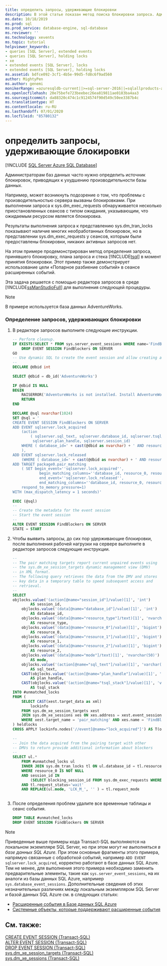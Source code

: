 ```yaml
---
title: определить запросы, удерживающие блокировки
description: В этой статье показан метод поиска блокировки запроса. Администраторам баз данных иногда нужно найти источник блокировок, приводящих к ухудшению производительности базы данных.
ms.date: 10/18/2019
ms.prod: sql
ms.prod_service: database-engine, sql-database
ms.reviewer: ''
ms.technology: xevents
ms.topic: tutorial
helpviewer_keywords:
- queries [SQL Server], extended events
- queries [SQL Server], holding locks
- xe
- extended events [SQL Server], locks
- extended events [SQL Server], holding locks
ms.assetid: bdfce092-3cf1-4b5e-99d5-fd8c6f9ad560
author: MightyPen
ms.author: genemi
monikerRange: =azuresqldb-current||>=sql-server-2016||=sqlallproducts-allversions||>=sql-server-linux-2017||=azuresqldb-mi-current
ms.openlocfilehash: 20e75befe723beebec26ea819811ae0183ba4aa3
ms.sourcegitcommit: da88320c474c1c9124574f90d549c50ee3387b4c
ms.translationtype: HT
ms.contentlocale: ru-RU
ms.lasthandoff: 07/01/2020
ms.locfileid: "85780132"
---
```

# <a name="determine-which-queries-are-holding-locks"></a>определить запросы, удерживающие блокировки

[!INCLUDE [SQL Server Azure SQL Database](../../includes/applies-to-version/sql-asdb.md)]

Администраторам баз данных часто нужно определить источник блокировок, приводящих к ухудшению производительности базы данных.  
  
Например, может возникнуть подозрение о том, что проблемы с производительностью сервера вызваны блокировками. При выполнении запроса к sys.dm_exec_requests обнаруживается несколько приостановленных сеансов с типом ожидания, указывающим, что ожидаемым ресурсом является блокировка.  
  
Результаты выполнения запроса к представлению sys.dm_tran_locks показывают наличие многих необработанных блокировок, но в представлении sys.dm_exec_requests у сеансов, которым были предоставлены блокировки, никаких активных запросов нет.  
  
На этом примере продемонстрирован метод определения запроса, принявшего блокировку, плана запроса и стека [!INCLUDE[tsql](../../includes/tsql-md.md)] в момент принятия блокировки. Этот пример также демонстрирует использование цели «Попарное разбиение событий» в сеансе расширенных событий.  
  
Эта задача решается с помощью редактора запросов в среде [!INCLUDE[ssManStudioFull](../../includes/ssmanstudiofull-md.md)] для выполнения следующей процедуры.  
  
> [!NOTE]  
>  В примере используется база данных AdventureWorks.  
  
### <a name="to-determine-which-queries-are-holding-locks"></a>Определение запросов, удерживающих блокировки  
  
1.  В редакторе запросов выполните следующие инструкции.  
  
    ```sql
    -- Perform cleanup.   
    IF EXISTS(SELECT * FROM sys.server_event_sessions WHERE name='FindBlockers')  
        DROP EVENT SESSION FindBlockers ON SERVER  
    GO  
    -- Use dynamic SQL to create the event session and allow creating a -- predicate on the AdventureWorks database id.  
    --  
    DECLARE @dbid int  
  
    SELECT @dbid = db_id('AdventureWorks')  
  
    IF @dbid IS NULL  
    BEGIN  
        RAISERROR('AdventureWorks is not installed. Install AdventureWorks before proceeding', 17, 1)  
        RETURN  
    END  
  
    DECLARE @sql nvarchar(1024)  
    SET @sql = '  
    CREATE EVENT SESSION FindBlockers ON SERVER  
    ADD EVENT sqlserver.lock_acquired   
        (action   
            ( sqlserver.sql_text, sqlserver.database_id, sqlserver.tsql_stack,  
             sqlserver.plan_handle, sqlserver.session_id)  
        WHERE ( database_id=' + cast(@dbid as nvarchar) + ' AND resource_0!=0)   
        ),  
    ADD EVENT sqlserver.lock_released   
        (WHERE ( database_id=' + cast(@dbid as nvarchar) + ' AND resource_0!=0 ))  
    ADD TARGET package0.pair_matching   
        ( SET begin_event=''sqlserver.lock_acquired'',   
                begin_matching_columns=''database_id, resource_0, resource_1, resource_2, transaction_id, mode'',   
                end_event=''sqlserver.lock_released'',   
                end_matching_columns=''database_id, resource_0, resource_1, resource_2, transaction_id, mode'',  
        respond_to_memory_pressure=1)  
    WITH (max_dispatch_latency = 1 seconds)'  
  
    EXEC (@sql)  
    --   
    -- Create the metadata for the event session  
    -- Start the event session  
    --  
    ALTER EVENT SESSION FindBlockers ON SERVER  
    STATE = START  
    ```  
  
2.  Чтобы выявить запросы, до сих пор удерживающие блокировки, после выполнения рабочей нагрузки на сервере выполните в редакторе запросов следующие инструкции.  
  
    ```sql
    --  
    -- The pair matching targets report current unpaired events using   
    -- the sys.dm_xe_session_targets dynamic management view (DMV)  
    -- in XML format.  
    -- The following query retrieves the data from the DMV and stores  
    -- key data in a temporary table to speed subsequent access and  
    -- retrieval.  
    --  
    SELECT   
    objlocks.value('(action[@name="session_id"]/value)[1]', 'int')  
            AS session_id,  
        objlocks.value('(data[@name="database_id"]/value)[1]', 'int')   
            AS database_id,  
        objlocks.value('(data[@name="resource_type"]/text)[1]', 'nvarchar(50)' )   
            AS resource_type,  
        objlocks.value('(data[@name="resource_0"]/value)[1]', 'bigint')   
            AS resource_0,  
        objlocks.value('(data[@name="resource_1"]/value)[1]', 'bigint')   
            AS resource_1,  
        objlocks.value('(data[@name="resource_2"]/value)[1]', 'bigint')   
            AS resource_2,  
        objlocks.value('(data[@name="mode"]/text)[1]', 'nvarchar(50)')   
            AS mode,  
        objlocks.value('(action[@name="sql_text"]/value)[1]', 'varchar(MAX)')   
            AS sql_text,  
        CAST(objlocks.value('(action[@name="plan_handle"]/value)[1]', 'varchar(MAX)') AS xml)   
            AS plan_handle,      
        CAST(objlocks.value('(action[@name="tsql_stack"]/value)[1]', 'varchar(MAX)') AS xml)   
            AS tsql_stack  
    INTO #unmatched_locks  
    FROM (  
        SELECT CAST(xest.target_data as xml)   
            lockinfo  
        FROM sys.dm_xe_session_targets xest  
        JOIN sys.dm_xe_sessions xes ON xes.address = xest.event_session_address  
        WHERE xest.target_name = 'pair_matching' AND xes.name = 'FindBlockers'  
    ) heldlocks  
    CROSS APPLY lockinfo.nodes('//event[@name="lock_acquired"]') AS T(objlocks)  
  
    --  
    -- Join the data acquired from the pairing target with other   
    -- DMVs to return provide additional information about blockers  
    --  
    SELECT ul.*  
        FROM #unmatched_locks ul  
        INNER JOIN sys.dm_tran_locks tl ON ul.database_id = tl.resource_database_id AND ul.resource_type = tl.resource_type  
        WHERE resource_0 IS NOT NULL  
        AND session_id IN   
            (SELECT blocking_session_id FROM sys.dm_exec_requests WHERE blocking_session_id != 0)  
        AND tl.request_status='wait'  
        AND REPLACE(ul.mode, 'LCK_M_', '' ) = tl.request_mode  
  
    ```  
  
3.  После определения проблем удалите все временные таблицы и сеанс события.  
  
    ```sql
    DROP TABLE #unmatched_locks  
    DROP EVENT SESSION FindBlockers ON SERVER  
    ```  

> [!NOTE]
> Приведенные выше примеры кода Transact-SQL выполняются на локальном экземпляре SQL Server, но при этом _могут не выполняться в базе данных SQL Azure._ При этом основные фрагменты этого примера, напрямую связанные с обработкой событий, например `ADD EVENT sqlserver.lock_acquired`, корректно работают в базе данных SQL Azure. Тем не менее, для выполнения этого примера необходимо заменить предварительные элементы, такие как `sys.server_event_sessions`, на их аналоги из базы данных SQL Azure, например `sys.database_event_sessions`.
> Дополнительные сведения об этих незначительных различиях между локальным экземпляром SQL Server и базой данных SQL Azure см. в следующих статьях:
> - [Расширенные события в Базе данных SQL Azure](/azure/sql-database/sql-database-xevent-db-diff-from-svr#transact-sql-differences)
> - [Системные объекты, которые поддерживают расширенные события](xevents-references-system-objects.md)

## <a name="see-also"></a>См. также:  
 [CREATE EVENT SESSION (Transact-SQL)](../../t-sql/statements/create-event-session-transact-sql.md)   
 [ALTER EVENT SESSION (Transact-SQL)](../../t-sql/statements/alter-event-session-transact-sql.md)   
 [DROP EVENT SESSION (Transact-SQL)](../../t-sql/statements/drop-event-session-transact-sql.md)   
 [sys.dm_xe_session_targets (Transact-SQL)](../../relational-databases/system-dynamic-management-views/sys-dm-xe-session-targets-transact-sql.md)   
 [sys.dm_xe_sessions (Transact-SQL)](../../relational-databases/system-dynamic-management-views/sys-dm-xe-sessions-transact-sql.md)  
  
  
